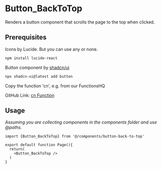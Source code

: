 # Button_BackToTop

Renders a button component that scrolls the page to the top when clicked.

## Prerequisites

Icons by Lucide. But you can use any or none.

```bash
npm install lucide-react
```

Button component by [shadcn/ui](https://ui.shadcn.com/docs/components/button)

```bash
npx shadcn-ui@latest add button
```

Copy the function 'cn', e.g. from our FunctionsHQ

GitHub Link: [cn Function](https://github.com/BoilerplateHQ/FunctionsHQ/tree/main/cn)

## Usage

*Assuming you are collecting components in the components folder and use @paths.*

```tsx
import {Button_BackToTop} from '@/components/button-back-to-top'

export default function Page(){
  return(
    <Button_BackToTop />
  )
}
```
